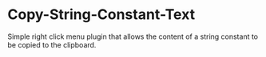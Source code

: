 # Copy-String-Constant-Text
Simple right click menu plugin that allows the content of a string constant to be copied to the clipboard.
